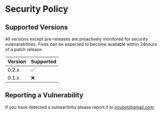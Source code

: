 # Security Policy

## Supported Versions

All versions except pre-releases are proactively monitored for security vulenarabilities. Fixes can be expected to become available within 24hours of a patch release.

| Version | Supported          |
| ------- | ------------------ |
| 0.2.x   | :white_check_mark: |
| 0.1.x   | :x:                |

## Reporting a Vulnerability

If you have detected a vulnearibilty please report it to iroybot@gmail.com.
